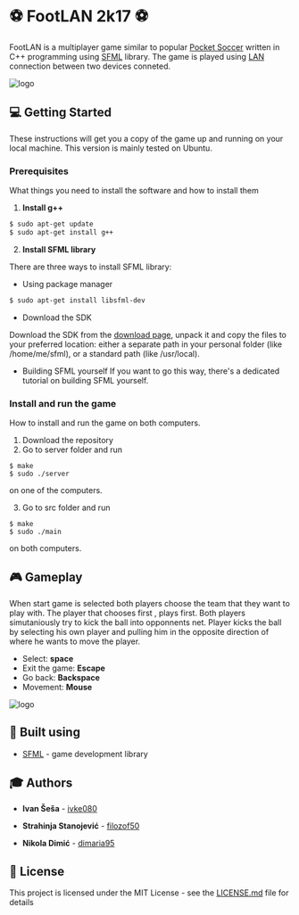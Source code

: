# :soccer: FootLAN 2k17 :soccer:
FootLAN is a multiplayer game similar to popular [Pocket Soccer](https://en.wikipedia.org/wiki/DX-Ball) written in C++ programming using [SFML](https://www.sfml-dev.org/) library. The game is played using [LAN](https://en.wikipedia.org/wiki/Local_area_network) connection between two devices conneted.

![logo](https://github.com/MATF-RS17/RS11-footlan2k17/blob/master/screenshots/logo2.jpg)

## :computer: Getting Started

These instructions will get you a copy of the game up and running on your local machine. This version is mainly tested on Ubuntu.

### Prerequisites

What things you need to install the software and how to install them

1. **Install g++**

```sh
$ sudo apt-get update
$ sudo apt-get install g++
```

2. **Install SFML library**

There are three ways to install SFML library:

* Using package manager

```sh
$ sudo apt-get install libsfml-dev
```
* Download the SDK

Download the SDK from the [download page](https://www.sfml-dev.org/download.php), unpack it and copy the files to your preferred location: either a separate path in your personal folder (like /home/me/sfml), or a standard path (like /usr/local). 

* Building SFML yourself
If you want to go this way, there's a dedicated tutorial on building SFML yourself. 


### Install and run the game

How to install and run the game on both computers.

1. Download the repository
2. Go to server folder and run
```
$ make
$ sudo ./server
```
on one of the computers.

3. Go to src folder and run
```
$ make
$ sudo ./main
```
on both computers.

## :video_game: Gameplay

When start game is selected both players choose the team that they want to play with.
The player that chooses first , plays first. Both players simutaniously try to kick the ball into opponnents net.
Player kicks the ball by selecting his own player and pulling him in the opposite direction of where he wants to move the player.

* Select:  **space** 
* Exit the game: **Escape**
* Go back:  **Backspace** 
* Movement: **Mouse** 

![logo](https://github.com/MATF-RS17/RS11-footlan2k17/blob/master/screenshots/gameplay.png)

## :wrench: Built using
* [SFML](https://www.sfml-dev.org/) - game development library

## :mortar_board: Authors

* **Ivan Šeša** - [ivke080](https://github.com/ivke080)

* **Strahinja Stanojević** - [filozof50](https://github.com/filozof50)

* **Nikola Dimić** -  [dimaria95](https://github.com/dimaria95/)

## :book: License

This project is licensed under the MIT License - see the [LICENSE.md](LICENSE.md) file for details

 
